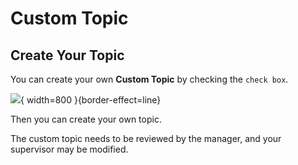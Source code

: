 # Custom Topic

## Create Your Topic

You can create your own **Custom Topic** by checking the `check box`.

![](create.png){ width=800 }{border-effect=line}

Then you can create your own topic.

<warning>
    <p>
        The custom topic needs to be reviewed by the manager, and your supervisor may be modified.
    </p>
</warning>

